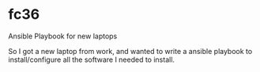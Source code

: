 # fc36
Ansible Playbook for new laptops


So I got a new laptop from work, and wanted to write a ansible playbook to install/configure all the software I needed to install.
